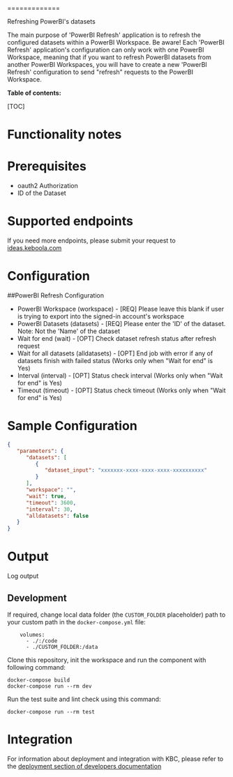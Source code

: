 
=============

Refreshing PowerBI's datasets

The main purpose of 'PowerBI Refresh' application is to refresh the configured datasets within a PowerBI Workspace. Be aware! Each 'PowerBI Refresh' application's configuration can only work with one PowerBI Workspace, meaning that if you want to refresh PowerBI datasets from another PowerBI Workspaces, you will have to create a new 'PowerBI Refresh' configuration to send "refresh" requests to the PowerBI Workspace.

**Table of contents:**

[TOC]

Functionality notes
===================

Prerequisites
=============

- oauth2 Authorization
- ID of the Dataset

Supported endpoints
===================

If you need more endpoints, please submit your request to
[ideas.keboola.com](https://ideas.keboola.com/)

Configuration
=============

##PowerBI Refresh Configuration
 - PowerBI Workspace (workspace) - [REQ] Please leave this blank if user is trying to export into the signed-in account's workspace
 - PowerBI Datasets (datasets) - [REQ] Please enter the 'ID' of the dataset. Note: Not the 'Name' of the dataset
 - Wait for end (wait) - [OPT] Check dataset refresh status after refresh request
 - Wait for all datasets (alldatasets) - [OPT] End job with error if any of datasets finish with failed status (Works only when "Wait for end" is Yes)
 - Interval (interval) - [OPT] Status check interval (Works only when "Wait for end" is Yes)
 - Timeout (timeout) - [OPT] Status check timeout (Works only when "Wait for end" is Yes)




Sample Configuration
=============
```json
{
   "parameters": {
      "datasets": [
         {
            "dataset_input": "xxxxxxx-xxxx-xxxx-xxxx-xxxxxxxxxx"
         }
      ],
      "workspace": "",
      "wait": true,
      "timeout": 3600,
      "interval": 30,
      "alldatasets": false
   }
}
```

Output
======

Log output

Development
-----------

If required, change local data folder (the `CUSTOM_FOLDER` placeholder) path to your custom path in
the `docker-compose.yml` file:

~~~~~~~~~~~~~~~~~~~~~~~~~~~~~~~~~~~~~~~~~~~~~~~~~~~~~~~~~~~~~~~~~~~~~~~~~~~~~~~~
    volumes:
      - ./:/code
      - ./CUSTOM_FOLDER:/data
~~~~~~~~~~~~~~~~~~~~~~~~~~~~~~~~~~~~~~~~~~~~~~~~~~~~~~~~~~~~~~~~~~~~~~~~~~~~~~~~

Clone this repository, init the workspace and run the component with following command:

~~~~~~~~~~~~~~~~~~~~~~~~~~~~~~~~~~~~~~~~~~~~~~~~~~~~~~~~~~~~~~~~~~~~~~~~~~~~~~~~
docker-compose build
docker-compose run --rm dev
~~~~~~~~~~~~~~~~~~~~~~~~~~~~~~~~~~~~~~~~~~~~~~~~~~~~~~~~~~~~~~~~~~~~~~~~~~~~~~~~

Run the test suite and lint check using this command:

~~~~~~~~~~~~~~~~~~~~~~~~~~~~~~~~~~~~~~~~~~~~~~~~~~~~~~~~~~~~~~~~~~~~~~~~~~~~~~~~
docker-compose run --rm test
~~~~~~~~~~~~~~~~~~~~~~~~~~~~~~~~~~~~~~~~~~~~~~~~~~~~~~~~~~~~~~~~~~~~~~~~~~~~~~~~

Integration
===========

For information about deployment and integration with KBC, please refer to the
[deployment section of developers documentation](https://developers.keboola.com/extend/component/deployment/)